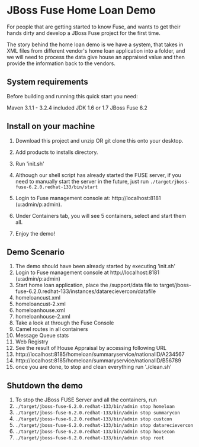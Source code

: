 JBoss Fuse Home Loan Demo
===========================================================
For people that are getting started to know Fuse, and wants to get their hands dirty and develop a JBoss Fuse project for the first time.

The story behind the home loan demo is we have a system, that takes in XML files from different vendor's home loan application into a folder, and we will need to process the data give house an appraised value and then provide the information back to the vendors. 

System requirements
-----------------------
Before building and running this quick start you need:

Maven 3.1.1 - 3.2.4 included
JDK 1.6 or 1.7
JBoss Fuse 6.2

Install on your machine
-----------------------
1. Download this project and unzip OR git clone this onto your desktop.

2. Add products to installs directory.

3. Run 'init.sh'

4. Although our shell script has already started the FUSE server, if you need to manually start the server in the future, just run `./target/jboss-fuse-6.2.0.redhat-133/bin/start`

5. Login to Fuse management console at:  http://localhost:8181    (u:admin/p:admin).

6. Under Containers tab, you will see 5 containers, select and start them all.  

7. Enjoy the demo!

Demo Scenario
-----------------------
1. The demo should have been already started by executing 'init.sh'
2. Login to Fuse management console at http://localhost:8181 (u:admin/p:admin)
3. Start home loan application, place the /support/data file to target/jboss-fuse-6.2.0.redhat-133/instances/datarecievercon/datafile
  1. homeloancust.xml
  2. homeloancust-2.xml
  3. homeloanhouse.xml
  4. homeloanhouse-2.xml
4. Take a look at through the Fuse Console
  1. Camel routes in all containers
  2. Message Queue stats
  3. Web Registry
5. See the result of House Appraisal by accessing following URL
  1. http://localhost:8185/homeloan/summaryservice/nationalID/A234567
  2. http://localhost:8185/homeloan/summaryservice/nationalID/B56789
6. once you are done, to stop and clean everything run './clean.sh'

Shutdown the demo
-----------------------
1. To stop the JBoss FUSE Server and all the containers, run
  1. `./target/jboss-fuse-6.2.0.redhat-133/bin/admin stop homeloan`
  2. `./target/jboss-fuse-6.2.0.redhat-133/bin/admin stop summarycon`
  3. `./target/jboss-fuse-6.2.0.redhat-133/bin/admin stop custcon`
  4. `./target/jboss-fuse-6.2.0.redhat-133/bin/admin stop datarecievercon`
  5. `./target/jboss-fuse-6.2.0.redhat-133/bin/admin stop housecon`
  6. `./target/jboss-fuse-6.2.0.redhat-133/bin/admin stop root`

